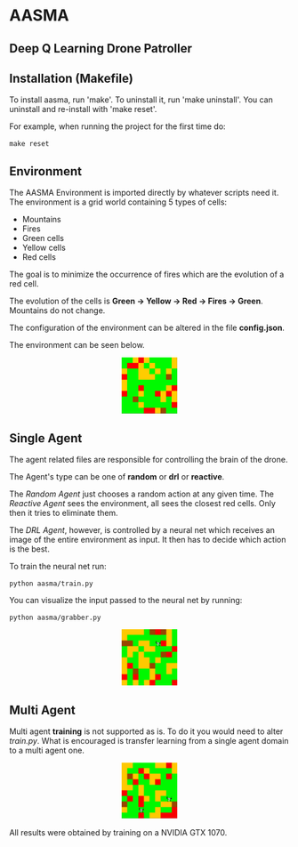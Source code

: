 # AASMA
## Deep Q Learning Drone Patroller

## Installation (Makefile)

To install aasma, run 'make'.
To uninstall it, run 'make uninstall'.
You can uninstall and re-install with 'make reset'.

For example, when running the project for the first time do:

```console
make reset
```

## Environment

The AASMA Environment is imported directly by whatever scripts need it.
The environment is a grid world containing 5 types of cells:

* Mountains
* Fires
* Green cells
* Yellow cells
* Red cells

The goal is to minimize the occurrence of fires which are
the evolution of a red cell.

The evolution of the cells is **Green -> Yellow -> Red -> Fires -> Green**.
Mountains do not change.

The configuration of the environment can be altered in the file **config.json**.

The environment can be seen below.

<p align="center">
  <img width="100" src="https://github.com/gm0l74/AASMA/blob/master/images/env.png">
</p>

## Single Agent

The agent related files are responsible for controlling the brain of the drone.

The Agent's type can be one of **random** or **drl** or **reactive**.

The *Random Agent* just chooses a random action at any given time.
The *Reactive Agent* sees the environment, all sees the closest red cells.
Only then it tries to eliminate them.

The *DRL Agent*, however, is controlled by a neural net which receives
an image of the entire environment as input.
It then has to decide which action is the best.

To train the neural net run:
```console
python aasma/train.py
```

You can visualize the input passed to the neural net by running:
```console
python aasma/grabber.py
```

<p align="center">
  <img width="100" src="https://github.com/gm0l74/AASMA/blob/master/images/s_agent.gif">
</p>

## Multi Agent

Multi agent **training** is not supported as is.
To do it you would need to alter *train.py*.
What is encouraged is transfer learning from a single agent domain to a multi agent one.

<p align="center">
  <img width="100" src="https://github.com/gm0l74/AASMA/blob/master/images/m_agent.gif">
</p>

All results were obtained by training on a NVIDIA GTX 1070.
